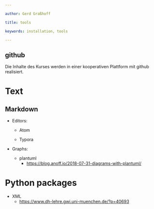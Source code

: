 ```yaml
---

author: Gerd Graßhoff

title: tools

keywords: installation, tools

---
```


## github

Die Inhalte des Kurses werden in einer kooperativen Plattform mit github realisiert.

# Text

## Markdown

- Editors:

  - Atom

  - Typora

- Graphs:
  - plantuml
    - https://blog.anoff.io/2018-07-31-diagrams-with-plantuml/

# Python packages

  - XML
    - https://www.dh-lehre.gwi.uni-muenchen.de/?p=40693
